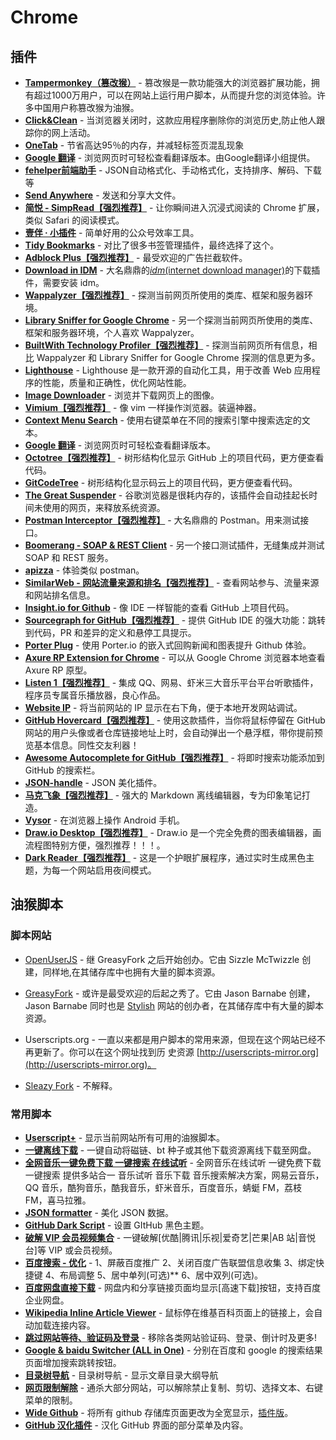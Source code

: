 # Chrome

## 插件

* [**Tampermonkey（篡改猴）**](https://chrome.google.com/webstore/detail/tampermonkey/dhdgffkkebhmkfjojejmpbldmpobfkfo) - 篡改猴是一款功能强大的浏览器扩展功能，拥有超过1000万用户，可以在网站上运行用户脚本，从而提升您的浏览体验。许多中国用户称篡改猴为油猴。
* [**Click&Clean**](https://chrome.google.com/webstore/detail/clickclean/ghgabhipcejejjmhhchfonmamedcbeod) - 当浏览器关闭时，这款应用程序删除你的浏览历史,防止他人跟踪你的网上活动。
* [**OneTab**](https://chrome.google.com/webstore/detail/onetab/chphlpgkkbolifaimnlloiipkdnihall) - 节省高达95％的内存，并减轻标签页混乱现象
* [**Google 翻译**](https://chromewebstore.google.com/detail/google-translate/aapbdbdomjkkjkaonfhkkikfgjllcleb) - 浏览网页时可轻松查看翻译版本。由Google翻译小组提供。
* [**fehelper前端助手**](https://chrome.google.com/webstore/detail/web%E5%89%8D%E7%AB%AF%E5%8A%A9%E6%89%8Bfehelper/pkgccpejnmalmdinmhkkfafefagiiiad) - JSON自动格式化、手动格式化，支持排序、解码、下载等
* **[Send Anywhere](https://chrome.google.com/webstore/detail/send-anywherefile-transfe/amjmjholfoknokffkiolahocokcaecnc)** - 发送和分享大文件。
* **[简悦 - SimpRead【强烈推荐】](https://chrome.google.com/webstore/detail/simpread-reader-view/ijllcpnolfcooahcekpamkbidhejabll)** - 让你瞬间进入沉浸式阅读的 Chrome 扩展，类似 Safari 的阅读模式。
* **[壹伴 · 小插件](https://chrome.google.com/webstore/detail/simpread-reader-view/ijllcpnolfcooahcekpamkbidhejabll)** - 简单好用的公众号效率工具。
* **[Tidy Bookmarks](https://chrome.google.com/webstore/detail/tidy-bookmarks/bennikkpnelmfdiijpdclfincmnoabae)** - 对比了很多书签管理插件，最终选择了这个。
* **[Adblock Plus【强烈推荐】](https://chrome.google.com/webstore/detail/adblock-plus/cfhdojbkjhnklbpkdaibdccddilifddb)** - 最受欢迎的广告拦截软件。
* **[Download in IDM](https://chrome.google.com/webstore/detail/download-in-idm-internet/lmpemnebipihbcadlafaidjibohhfocn)** - 大名鼎鼎的[*idm*(internet download manager)](http://www.internetdownloadmanager.com/)的下载插件，需要安装 idm。
* **[Wappalyzer【强烈推荐】](https://chrome.google.com/webstore/detail/wappalyzer/gppongmhjkpfnbhagpmjfkannfbllamg)** - 探测当前网页所使用的类库、框架和服务器环境。
* **[Library Sniffer for Google Chrome](https://chrome.google.com/webstore/detail/library-sniffer-for-googl/fhhdlnnepfjhlhilgmeepgkhjmhhhjkh)** - 另一个探测当前网页所使用的类库、框架和服务器环境，个人喜欢 Wappalyzer。
* **[BuiltWith Technology Profiler【强烈推荐】](https://chrome.google.com/webstore/detail/builtwith-technology-prof/dapjbgnjinbpoindlpdmhochffioedbn)** -  探测当前网页所有信息，相比 Wappalyzer 和 Library Sniffer for Google Chrome 探测的信息更为多。
* **[Lighthouse](https://chrome.google.com/webstore/detail/lighthouse/blipmdconlkpinefehnmjammfjpmpbjk)** - Lighthouse 是一款开源的自动化工具，用于改善 Web 应用程序的性能，质量和正确性，优化网站性能。
* **[Image Downloader](https://chrome.google.com/webstore/detail/image-downloader/cnpniohnfphhjihaiiggeabnkjhpaldj)** - 浏览并下载网页上的图像。
* **[Vimium【强烈推荐】](https://chrome.google.com/webstore/detail/vimium/dbepggeogbaibhgnhhndojpepiihcmeb)** - 像 vim 一样操作浏览器。装逼神器。
* **[Context Menu Search](https://chrome.google.com/webstore/detail/context-menu-search/ocpcmghnefmdhljkoiapafejjohldoga)** - 使用右键菜单在不同的搜索引擎中搜索选定的文本。
* **[Google 翻译](https://chrome.google.com/webstore/detail/google-translate/aapbdbdomjkkjkaonfhkkikfgjllcleb)** - 浏览网页时可轻松查看翻译版本。
* **[Octotree【强烈推荐】](https://chrome.google.com/webstore/detail/octotree/bkhaagjahfmjljalopjnoealnfndnagc?hl=en-US)** - 树形结构化显示 GitHub 上的项目代码，更方便查看代码。
* **[GitCodeTree](https://chrome.google.com/webstore/detail/gitcodetree/inaaldjpdbkaodlmdcplgpoibohcmmlj)** - 树形结构化显示码云上的项目代码，更方便查看代码。
* **[The Great Suspender](https://chrome.google.com/webstore/detail/the-great-suspender/klbibkeccnjlkjkiokjodocebajanakg)** - 谷歌浏览器是很耗内存的，该插件会自动挂起长时间未使用的网页，来释放系统资源。
* **[Postman Interceptor【强烈推荐】](https://chrome.google.com/webstore/detail/postman-interceptor/aicmkgpgakddgnaphhhpliifpcfhicfo)** - 大名鼎鼎的 Postman。用来测试接口。
* **[Boomerang - SOAP & REST Client](https://chrome.google.com/webstore/detail/boomerang-soap-rest-clien/eipdnjedkpcnlmmdfdkgfpljanehloah)** - 另一个接口测试插件，无缝集成并测试 SOAP 和 REST 服务。
* **[apizza](https://chrome.google.com/webstore/detail/apizza/kpkajnbnadgmiekpbpjekjmoomkdhiio)** - 体验类似 postman。
* **[SimilarWeb - 网站流量来源和排名【强烈推荐】](https://chrome.google.com/webstore/detail/similarweb-traffic-rank-w/hoklmmgfnpapgjgcpechhaamimifchmp)** - 查看网站参与、流量来源和网站排名信息。
* **[Insight.io for Github](https://chrome.google.com/webstore/detail/insightio-for-github/pmhfgjjhhomfplgmbalncpcohgeijonh)** - 像 IDE 一样智能的查看 GitHub 上项目代码。
* **[Sourcegraph for GitHub【强烈推荐】](https://chrome.google.com/webstore/detail/sourcegraph-for-github/dgjhfomjieaadpoljlnidmbgkdffpack)** - 提供 GitHub IDE 的强大功能：跳转到代码，PR 和差异的定义和悬停工具提示。
* **[Porter Plug](https://chrome.google.com/webstore/detail/porter-plug/lngoojfoglemfpbeiomhgheccpdheilp)** - 使用 Porter.io 的嵌入式回购新闻和图表提升 Github 体验。
* **[Axure RP Extension for Chrome](https://chrome.google.com/webstore/detail/axure-rp-extension-for-ch/dogkpdfcklifaemcdfbildhcofnopogp)** - 可以从 Google Chrome 浏览器本地查看 Axure RP 原型。
* **[Listen 1【强烈推荐】](https://github.com/listen1/listen1_chrome_extension/releases)** - 集成 QQ、网易、虾米三大音乐平台平台听歌插件，程序员专属音乐播放器，良心作品。
* **[Website IP](https://chrome.google.com/webstore/detail/website-ip/ghbmhlgniedlklkpimlibbaoomlpacmk)** - 将当前网站的 IP 显示在右下角，便于本地开发网站调试。
* **[GitHub Hovercard【强烈推荐】](https://chrome.google.com/webstore/detail/github-hovercard/mmoahbbnojgkclgceahhakhnccimnplk)** - 使用这款插件，当你将鼠标停留在 GitHub 网站的用户头像或者仓库链接地址上时，会自动弹出一个悬浮框，带你提前预览基本信息。同性交友利器！
* **[Awesome Autocomplete for GitHub【强烈推荐】](https://chrome.google.com/webstore/detail/awesome-autocomplete-for/djkfdjpoelphhdclfjhnffmnlnoknfnd)** - 将即时搜索功能添加到 GitHub 的搜索栏。
* **[JSON-handle](https://chrome.google.com/webstore/detail/json-handle/iahnhfdhidomcpggpaimmmahffihkfnj)** - JSON 美化插件。
* **[马克飞象【强烈推荐】](https://chrome.google.com/webstore/detail/marxico/kidnkfckhbdkfgbicccmdggmpgogehop?utm_source=chrome-app-launcher-info-dialog)** - 强大的 Markdown 离线编辑器，专为印象笔记打造。
* **[Vysor](https://chrome.google.com/webstore/detail/vysor/gidgenkbbabolejbgbpnhbimgjbffefm?utm_source=chrome-app-launcher-info-dialog)** - 在浏览器上操作 Android 手机。
* **[Draw.io Desktop【强烈推荐】](https://chrome.google.com/webstore/detail/drawio-desktop/pebppomjfocnoigkeepgbmcifnnlndla?utm_source=chrome-app-launcher-info-dialog)** - Draw.io 是一个完全免费的图表编辑器，画流程图特别方便，强烈推荐！！！。
* **[Dark Reader【强烈推荐】](https://chrome.google.com/webstore/detail/dark-reader/eimadpbcbfnmbkopoojfekhnkhdbieeh?utm_source=chrome-ntp-icon)** - 这是一个护眼扩展程序，通过实时生成黑色主题，为每一个网站启用夜间模式。

## 油猴脚本

### 脚本网站

* [OpenUserJS](https://openuserjs.org/) - 继 GreasyFork 之后开始创办。它由 Sizzle McTwizzle 创建，同样地,在其储存库中也拥有大量的脚本资源。
* [GreasyFork](https://greasyfork.org/) - 或许是最受欢迎的后起之秀了。它由 Jason Barnabe 创建，Jason Barnabe 同时也是 [Stylish](https://userstyles.org/) 网站的创办者，在其储存库中有大量的脚本资源。

* Userscripts.org - 一直以来都是用户脚本的常用来源，但现在这个网站已经不再更新了。你可以在这个网址找到历 史资源 [http://userscripts-mirror.org](http://userscripts-mirror.org)。

* [Sleazy Fork](https://sleazyfork.org/zh-CN/scripts) - 不解释。

### 常用脚本

* **[Userscript+](chrome-extension://dhdgffkkebhmkfjojejmpbldmpobfkfo/ask.html?aid=c27c0624-0639-4f31-ae70-5371b57fba93)** - 显示当前网站所有可用的油猴脚本。
* **[一键离线下载](https://greasyfork.org/zh-CN/scripts/22590-%E4%B8%80%E9%94%AE%E7%A6%BB%E7%BA%BF%E4%B8%8B%E8%BD%BD)** - 一键自动将磁链、bt 种子或其他下载资源离线下载至网盘。
* **[全网音乐一键免费下载 一键搜索 在线试听](https://greasyfork.org/zh-CN/scripts/37058-%E5%85%A8%E7%BD%91%E9%9F%B3%E4%B9%90%E4%B8%80%E9%94%AE%E5%85%8D%E8%B4%B9%E4%B8%8B%E8%BD%BD-%E4%B8%80%E9%94%AE%E6%90%9C%E7%B4%A2-%E5%9C%A8%E7%BA%BF%E8%AF%95%E5%90%AC-%E6%9C%80%E6%96%B0%E4%BF%AE%E5%A4%8D%E7%89%882018-3-10%E6%99%9A%E6%9B%B4%E6%96%B0)** - 全网音乐在线试听 一键免费下载 一键搜索 提供多站合一 音乐试听 音乐下载 音乐搜索解决方案，网易云音乐，QQ 音乐，酷狗音乐，酷我音乐，虾米音乐，百度音乐，蜻蜓 FM，荔枝 FM，喜马拉雅。
* **[JSON formatter](https://greasyfork.org/zh-CN/scripts/10718-json-formatter)** - 美化 JSON 数据。
* **[GitHub Dark Script](https://greasyfork.org/zh-CN/scripts/15562-github-dark-script)** - 设置 GItHub 黑色主题。
* **[破解 VIP 会员视频集合](https://greasyfork.org/zh-CN/scripts/27530-%E7%A0%B4%E8%A7%A3vip%E4%BC%9A%E5%91%98%E8%A7%86%E9%A2%91%E9%9B%86%E5%90%88)** - 一键破解[优酷|腾讯|乐视|爱奇艺|芒果|AB 站|音悦台]等 VIP 或会员视频。
* **[百度搜索 - 优化](https://greasyfork.org/zh-CN/scripts/31642-%E7%99%BE%E5%BA%A6%E6%90%9C%E7%B4%A2-%E4%BC%98%E5%8C%96)** - 1、屏蔽百度推广 2、关闭百度广告联盟信息收集 3、绑定快捷键 4、布局调整 5、居中单列(可选)** 6、居中双列(可选)。
* **[百度网盘直接下载](https://greasyfork.org/zh-CN/scripts/39776-%E7%99%BE%E5%BA%A6%E7%BD%91%E7%9B%98%E9%AB%98%E9%80%9F%E4%B8%8B%E8%BD%BD%E5%8A%A9%E6%89%8B)** -  网盘内和分享链接页面均显示[高速下载]按钮，支持百度企业网盘。
* **[Wikipedia Inline Article Viewer](https://greasyfork.org/zh-CN/scripts/7678-wikipedia-inline-article-viewer)** - 鼠标停在维基百科页面上的链接上，会自动加载连接内容。
* **[跳过网站等待、验证码及登录](https://greasyfork.org/zh-CN/scripts/2600-%E8%B7%B3%E8%BF%87%E7%BD%91%E7%AB%99%E7%AD%89%E5%BE%85-%E9%AA%8C%E8%AF%81%E7%A0%81%E5%8F%8A%E7%99%BB%E5%BD%95)** - 移除各类网站验证码、登录、倒计时及更多!
* **[Google & baidu Switcher (ALL in One)](https://greasyfork.org/zh-CN/scripts/12909-google-baidu-switcher-all-in-one)** - 分别在百度和 google 的搜索结果页面增加搜索跳转按钮。
* **[目录树导航](https://greasyfork.org/zh-CN/scripts/34479-%E7%9B%AE%E5%BD%95%E6%A0%91%E5%AF%BC%E8%88%AA)** - 目录树导航 - 显示文章目录大纲导航
* **[网页限制解除](https://greasyfork.org/zh-CN/scripts/28497-remove-web-limits-modified)** - 通杀大部分网站，可以解除禁止复制、剪切、选择文本、右键菜单的限制。
* **[Wide Github](https://openuserjs.org/scripts/xthexder/Wide_Github)** - 将所有 github 存储库页面更改为全宽显示，[插件版](https://chrome.google.com/webstore/detail/wide-github/kaalofacklcidaampbokdplbklpeldpj)。
* **[GitHub 汉化插件](https://openuserjs.org/scripts/52cik/GitHub_%E6%B1%89%E5%8C%96%E6%8F%92%E4%BB%B6)** - 汉化 GitHub 界面的部分菜单及内容。